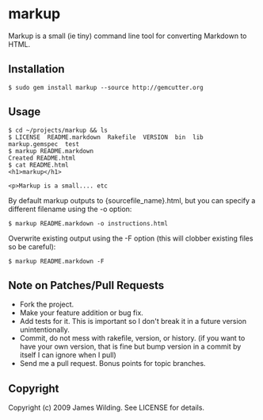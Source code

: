 # markup

Markup is a small (ie tiny) command line tool for converting Markdown to HTML.

## Installation

	$ sudo gem install markup --source http://gemcutter.org

## Usage

	$ cd ~/projects/markup && ls
	$ LICENSE  README.markdown  Rakefile  VERSION  bin  lib  markup.gemspec  test
	$ markup README.markdown
	Created README.html
	$ cat README.html
	<h1>markup</h1>
	
	<p>Markup is a small.... etc
	
By default markup outputs to {sourcefile_name}.html, but you can specify a different filename using the -o option:

	$ markup README.markdown -o instructions.html
	
Overwrite existing output using the -F option (this will clobber existing files so be careful):

	$ markup README.markdown -F

## Note on Patches/Pull Requests
 
* Fork the project.
* Make your feature addition or bug fix.
* Add tests for it. This is important so I don't break it in a
  future version unintentionally.
* Commit, do not mess with rakefile, version, or history.
  (if you want to have your own version, that is fine but
   bump version in a commit by itself I can ignore when I pull)
* Send me a pull request. Bonus points for topic branches.

## Copyright

Copyright (c) 2009 James Wilding. See LICENSE for details.
